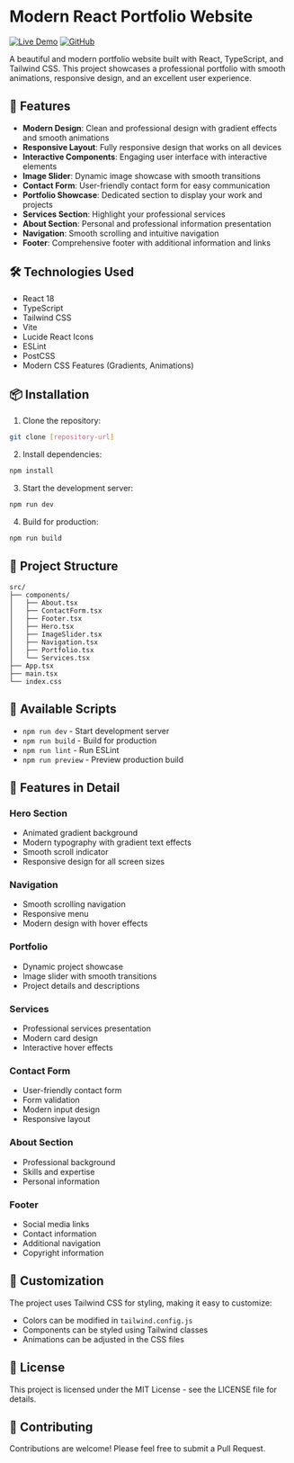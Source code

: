 # Modern React Portfolio Website

[![Live Demo](https://img.shields.io/badge/Live%20Demo-View%20Website-blue)](https://your-website-url.com)
[![GitHub](https://img.shields.io/badge/GitHub-Repository-black)](https://github.com/your-username/your-repo)

A beautiful and modern portfolio website built with React, TypeScript, and Tailwind CSS. This project showcases a professional portfolio with smooth animations, responsive design, and an excellent user experience.

## 🚀 Features

- **Modern Design**: Clean and professional design with gradient effects and smooth animations
- **Responsive Layout**: Fully responsive design that works on all devices
- **Interactive Components**: Engaging user interface with interactive elements
- **Image Slider**: Dynamic image showcase with smooth transitions
- **Contact Form**: User-friendly contact form for easy communication
- **Portfolio Showcase**: Dedicated section to display your work and projects
- **Services Section**: Highlight your professional services
- **About Section**: Personal and professional information presentation
- **Navigation**: Smooth scrolling and intuitive navigation
- **Footer**: Comprehensive footer with additional information and links

## 🛠️ Technologies Used

- React 18
- TypeScript
- Tailwind CSS
- Vite
- Lucide React Icons
- ESLint
- PostCSS
- Modern CSS Features (Gradients, Animations)

## 📦 Installation

1. Clone the repository:
```bash
git clone [repository-url]
```

2. Install dependencies:
```bash
npm install
```

3. Start the development server:
```bash
npm run dev
```

4. Build for production:
```bash
npm run build
```

## 🎨 Project Structure

```
src/
├── components/
│   ├── About.tsx
│   ├── ContactForm.tsx
│   ├── Footer.tsx
│   ├── Hero.tsx
│   ├── ImageSlider.tsx
│   ├── Navigation.tsx
│   ├── Portfolio.tsx
│   └── Services.tsx
├── App.tsx
├── main.tsx
└── index.css
```

## 🚀 Available Scripts

- `npm run dev` - Start development server
- `npm run build` - Build for production
- `npm run lint` - Run ESLint
- `npm run preview` - Preview production build

## 🎯 Features in Detail

### Hero Section
- Animated gradient background
- Modern typography with gradient text effects
- Smooth scroll indicator
- Responsive design for all screen sizes

### Navigation
- Smooth scrolling navigation
- Responsive menu
- Modern design with hover effects

### Portfolio
- Dynamic project showcase
- Image slider with smooth transitions
- Project details and descriptions

### Services
- Professional services presentation
- Modern card design
- Interactive hover effects

### Contact Form
- User-friendly contact form
- Form validation
- Modern input design
- Responsive layout

### About Section
- Professional background
- Skills and expertise
- Personal information

### Footer
- Social media links
- Contact information
- Additional navigation
- Copyright information

## 🎨 Customization

The project uses Tailwind CSS for styling, making it easy to customize:
- Colors can be modified in `tailwind.config.js`
- Components can be styled using Tailwind classes
- Animations can be adjusted in the CSS files

## 📝 License

This project is licensed under the MIT License - see the LICENSE file for details.

## 👥 Contributing

Contributions are welcome! Please feel free to submit a Pull Request. 
